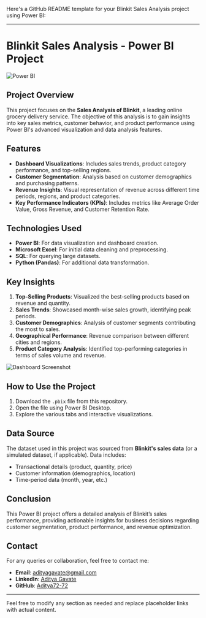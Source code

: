 Here's a GitHub README template for your Blinkit Sales Analysis project using Power BI:

---

# Blinkit Sales Analysis - Power BI Project

![Power BI](https://img.shields.io/badge/Power%20BI-Data%20Visualization-blue)

## Project Overview
This project focuses on the **Sales Analysis of Blinkit**, a leading online grocery delivery service. The objective of this analysis is to gain insights into key sales metrics, customer behavior, and product performance using Power BI's advanced visualization and data analysis features.

## Features
- **Dashboard Visualizations**: Includes sales trends, product category performance, and top-selling regions.
- **Customer Segmentation**: Analysis based on customer demographics and purchasing patterns.
- **Revenue Insights**: Visual representation of revenue across different time periods, regions, and product categories.
- **Key Performance Indicators (KPIs)**: Includes metrics like Average Order Value, Gross Revenue, and Customer Retention Rate.

## Technologies Used
- **Power BI**: For data visualization and dashboard creation.
- **Microsoft Excel**: For initial data cleaning and preprocessing.
- **SQL**: For querying large datasets.
- **Python (Pandas)**: For additional data transformation.

## Key Insights
1. **Top-Selling Products**: Visualized the best-selling products based on revenue and quantity.
2. **Sales Trends**: Showcased month-wise sales growth, identifying peak periods.
3. **Customer Demographics**: Analysis of customer segments contributing the most to sales.
4. **Geographical Performance**: Revenue comparison between different cities and regions.
5. **Product Category Analysis**: Identified top-performing categories in terms of sales volume and revenue.

![Dashboard Screenshot](https://drive.google.com/uc?export=view&id=1j31u3Z9dY8yGWc57z5O-TmEkqZWMT6UK)


## How to Use the Project
1. Download the `.pbix` file from this repository.
2. Open the file using Power BI Desktop.
3. Explore the various tabs and interactive visualizations.

## Data Source
The dataset used in this project was sourced from **Blinkit's sales data** (or a simulated dataset, if applicable). Data includes:
- Transactional details (product, quantity, price)
- Customer information (demographics, location)
- Time-period data (month, year, etc.)

## Conclusion
This Power BI project offers a detailed analysis of Blinkit’s sales performance, providing actionable insights for business decisions regarding customer segmentation, product performance, and revenue optimization.

## Contact
For any queries or collaboration, feel free to contact me:

- **Email**: adityagavate@gmail.com
- **LinkedIn**: [Aditya Gavate](https://www.linkedin.com/in/aditya-gavate-ag7272/)
- **GitHub**: [Aditya72-72](https://github.com/Aditya72-72)

---

Feel free to modify any section as needed and replace placeholder links with actual content.
